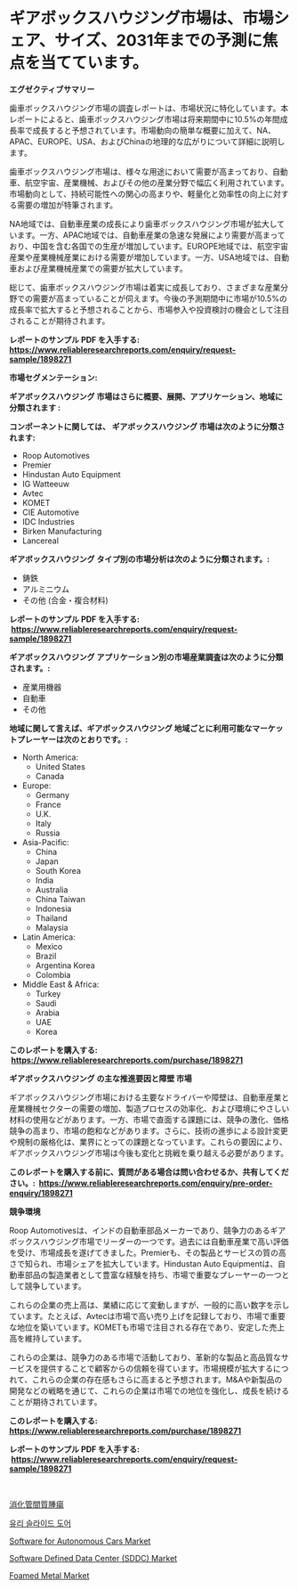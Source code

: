 <p><h1>ギアボックスハウジング市場は、市場シェア、サイズ、2031年までの予測に焦点を当てています。</h1></p><p><strong>エグゼクティブサマリー</strong></p>
<p><p>歯車ボックスハウジング市場の調査レポートは、市場状況に特化しています。本レポートによると、歯車ボックスハウジング市場は将来期間中に10.5%の年間成長率で成長すると予想されています。市場動向の簡単な概要に加えて、NA、APAC、EUROPE、USA、およびChinaの地理的な広がりについて詳細に説明します。</p><p>歯車ボックスハウジング市場は、様々な用途において需要が高まっており、自動車、航空宇宙、産業機械、およびその他の産業分野で幅広く利用されています。市場動向として、持続可能性への関心の高まりや、軽量化と効率性の向上に対する需要の増加が特筆されます。</p><p>NA地域では、自動車産業の成長により歯車ボックスハウジング市場が拡大しています。一方、APAC地域では、自動車産業の急速な発展により需要が高まっており、中国を含む各国での生産が増加しています。EUROPE地域では、航空宇宙産業や産業機械産業における需要が増加しています。一方、USA地域では、自動車および産業機械産業での需要が拡大しています。</p><p>総じて、歯車ボックスハウジング市場は着実に成長しており、さまざまな産業分野での需要が高まっていることが伺えます。今後の予測期間中に市場が10.5%の成長率で拡大すると予想されることから、市場参入や投資検討の機会として注目されることが期待されます。</p></p>
<p><strong>レポートのサンプル PDF を入手する: <a href="https://www.reliableresearchreports.com/enquiry/request-sample/1898271">https://www.reliableresearchreports.com/enquiry/request-sample/1898271</a></strong></p>
<p><strong>市場セグメンテーション:</strong></p>
<p><strong> ギアボックスハウジング 市場はさらに概要、展開、アプリケーション、地域に分類されます :</strong></p>
<p><strong>コンポーネントに関しては、 ギアボックスハウジング 市場は次のように分類されます: &nbsp;</strong></p>
<p><ul><li>Roop Automotives</li><li>Premier</li><li>Hindustan Auto Equipment</li><li>IG Watteeuw</li><li>Avtec</li><li>KOMET</li><li>CIE Automotive</li><li>IDC Industries</li><li>Birken Manufacturing</li><li>Lancereal</li></ul></p>
<p><strong> ギアボックスハウジング タイプ別の市場分析は次のように分類されます。:</strong></p>
<p><ul><li>鋳鉄</li><li>アルミニウム</li><li>その他 (合金・複合材料)</li></ul></p>
<p><strong>レポートのサンプル PDF を入手する: &nbsp;<a href="https://www.reliableresearchreports.com/enquiry/request-sample/1898271">https://www.reliableresearchreports.com/enquiry/request-sample/1898271</a></strong></p>
<p><strong> ギアボックスハウジング アプリケーション別の市場産業調査は次のように分類されます。:</strong></p>
<p><ul><li>産業用機器</li><li>自動車</li><li>その他</li></ul></p>
<p><strong>地域に関して言えば、ギアボックスハウジング 地域ごとに利用可能なマーケットプレーヤーは次のとおりです。:</strong></p>
<p><ul>
    <li>
        North America:
        <ul>
            <li>United States</li>
            <li>Canada</li>
        </ul>
    </li>
    <li>
        Europe:
        <ul>
            <li>Germany</li>
            <li>France</li>
            <li>U.K.</li>
            <li>Italy</li>
            <li>Russia</li>
        </ul>
    </li>
    <li>
        Asia-Pacific:
        <ul>
            <li>China</li>
            <li>Japan</li>
            <li>South Korea</li>
            <li>India</li>
            <li>Australia</li>
            <li>China Taiwan</li>
            <li>Indonesia</li>
            <li>Thailand</li>
            <li>Malaysia</li>
        </ul>
    </li>
    <li>
        Latin America:
        <ul>
            <li>Mexico</li>
            <li>Brazil</li>
            <li>Argentina Korea</li>
            <li>Colombia</li>
        </ul>
    </li>
    <li>
        Middle East & Africa:
        <ul>
            <li>Turkey</li>
            <li>Saudi</li>
            <li>Arabia</li>
            <li>UAE</li>
            <li>Korea</li>
        </ul>
    </li>
    </ul></p>
<p><strong>このレポートを購入する: &nbsp;<a href="https://www.reliableresearchreports.com/purchase/1898271">https://www.reliableresearchreports.com/purchase/1898271</a></strong></p>
<p><strong>ギアボックスハウジング の主な推進要因と障壁 市場</strong></p>
<p><p>ギアボックスハウジング市場における主要なドライバーや障壁は、自動車産業と産業機械セクターの需要の増加、製造プロセスの効率化、および環境にやさしい材料の使用などがあります。一方、市場で直面する課題には、競争の激化、価格競争の高まり、市場の飽和などがあります。さらに、技術の進歩による設計変更や規制の厳格化は、業界にとっての課題となっています。これらの要因により、ギアボックスハウジング市場は今後も変化と挑戦を乗り越える必要があります。</p></p>
<p><strong>このレポートを購入する前に、質問がある場合は問い合わせるか、共有してください。:&nbsp; <a href="https://www.reliableresearchreports.com/enquiry/pre-order-enquiry/1898271">https://www.reliableresearchreports.com/enquiry/pre-order-enquiry/1898271</a></strong></p>
<p><strong>競争環境</strong></p>
<p><p>Roop Automotivesは、インドの自動車部品メーカーであり、競争力のあるギアボックスハウジング市場でリーダーの一つです。過去には自動車産業で高い評価を受け、市場成長を遂げてきました。Premierも、その製品とサービスの質の高さで知られ、市場シェアを拡大しています。Hindustan Auto Equipmentは、自動車部品の製造業者として豊富な経験を持ち、市場で重要なプレーヤーの一つとして競争しています。</p><p>これらの企業の売上高は、業績に応じて変動しますが、一般的に高い数字を示しています。たとえば、Avtecは市場で高い売り上げを記録しており、市場で重要な地位を築いています。KOMETも市場で注目される存在であり、安定した売上高を維持しています。</p><p>これらの企業は、競争力のある市場で活動しており、革新的な製品と高品質なサービスを提供することで顧客からの信頼を得ています。市場規模が拡大するにつれて、これらの企業の存在感もさらに高まると予想されます。M&Aや新製品の開発などの戦略を通じて、これらの企業は市場での地位を強化し、成長を続けることが期待されています。</p></p>
<p><strong>このレポートを購入する: &nbsp; <a href="https://www.reliableresearchreports.com/purchase/1898271">https://www.reliableresearchreports.com/purchase/1898271</a></strong></p>
<p><strong>レポートのサンプル PDF を入手する: &nbsp;<a href="https://www.reliableresearchreports.com/enquiry/request-sample/1898271">https://www.reliableresearchreports.com/enquiry/request-sample/1898271</a></strong><strong></strong></p>
<p>&nbsp;</p>
<p><p><a href="https://github.com/zjkmgcs938405/Market-Research-Report-List-1/blob/main/6823033194129.md">消化管間質腫瘍</a></p><p><a href="https://github.com/vsnao330707/Market-Research-Report-List-1/blob/main/2237263193823.md">유리 슬라이드 도어</a></p><p><a href="https://issuu.com/reportprime-2/docs/software-for-autonomous-cars-market-size-2030.pptx">Software for Autonomous Cars Market</a></p><p><a href="https://issuu.com/reportprime-2/docs/software-defined-data-center-sddc-market-size-2030">Software Defined Data Center (SDDC) Market</a></p><p><a href="https://github.com/luckyshygirl/Market-Research-Report-List-3/blob/main/foamed-metal-market.md">Foamed Metal Market</a></p></p>